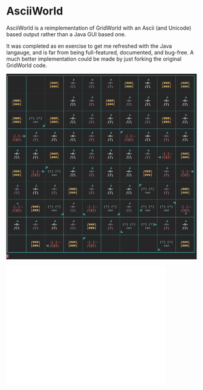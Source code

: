 AsciiWorld
==========

AsciiWorld is a reimplementation of GridWorld with an Ascii (and Unicode) based output rather than a Java GUI based one.

It was completed as en exercise to get me refreshed with the Java langauge, and is far from being full-featured, documented, and bug-free. A much better implementation could be made by just forking the original GridWorld code.

![pic](screenshot.png)

<iframe width="420" height="315" src="//www.youtube.com/embed/NPXRDIHG-DE?rel=0" frameborder="0" allowfullscreen></iframe>
